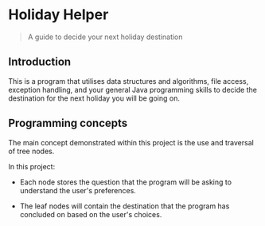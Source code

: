 # Holiday Helper

> A guide to decide your next holiday destination

## Introduction

This is a program that utilises data structures and algorithms, file access, exception handling, and your general Java programming skills to decide the destination for the next holiday you will be going on.

## Programming concepts

The main concept demonstrated within this project is the use and traversal of tree nodes.

In this project:

- Each node stores the question that the program will be asking to understand the user's preferences.

- The leaf nodes will contain the destination that the program has concluded on based on the user's choices.